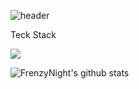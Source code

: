 ![header](https://capsule-render.vercel.app/api?type=waving&color=auto&height=300&section=header&text=FrenzyNight&fontSize=90)


Teck Stack

<img src="https://img.shields.io/badge/Unity-FFFFFF?style=flat-square&logo=Unity&logoColor=Black"/>



![FrenzyNight's github stats](https://github-readme-stats.vercel.app/api?username=FrenzyNight&show_icons=true)
